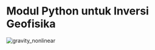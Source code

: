 # Modul Python untuk Inversi Geofisika


![gravity_nonlinear](https://github.com/iqram1337/geophysical_inversion_basics/assets/70354749/1d16eab6-3489-4be7-814f-c8fcf4275387)

